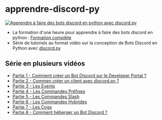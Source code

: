 # apprendre-discord-py


[![Apprendre à faire des bots discord en python avec discord.py](https://img.youtube.com/vi/LHF1dgwW6aw/maxresdefault.jpg)](https://www.youtube.com/watch?v=LHF1dgwW6aw&list=PLeXyx0kOyiXtMBudGqaM8FSEZOlj98azp&index=5)


- La formation d'une heure pour apprendre à faire des bots discord en python : [Formation complète](https://www.youtube.com/watch?v=LHF1dgwW6aw&list=PLeXyx0kOyiXtMBudGqaM8FSEZOlj98azp&index=5)
- Série de tutoriels au format vidéo sur la conception de Bots Discord en Python avec [discord.py](https://github.com/Rapptz/discord.py)

## Série en plusieurs vidéos

- [Partie 1 - Comment créer un Bot Discord sur le Developer Portal ?](https://www.youtube.com/watch?v=Atcxx0GdtFQ&list=PLeXyx0kOyiXvgzAcWULJkuF55t-zXbbZ-&index=1)
- [Partie 2 - Commen créer un client avec discord.py ?](https://www.youtube.com/watch?v=ucuolf7Od-s&list=PLeXyx0kOyiXvgzAcWULJkuF55t-zXbbZ-&index=2)
- [Partie 3 - Les Events](https://www.youtube.com/watch?v=GFW3Q0ZaycU&list=PLeXyx0kOyiXvgzAcWULJkuF55t-zXbbZ-&index=3)
- [Partie 4 - Les Commandes Préfixes](https://www.youtube.com/watch?v=_mccPrTSgmE&list=PLeXyx0kOyiXvgzAcWULJkuF55t-zXbbZ-&index=4)
- [Partie 5 - Les Commandes Slash](https://www.youtube.com/watch?v=kLYR1hHfkeg&list=PLeXyx0kOyiXvgzAcWULJkuF55t-zXbbZ-&index=5)
- [Partie 6 - Les Commandes Hybrides](https://www.youtube.com/watch?v=etG__dHKAYY&list=PLeXyx0kOyiXvgzAcWULJkuF55t-zXbbZ-&index=6)
- [Partie 7 - Les Cogs](https://www.youtube.com/watch?v=9lwu8Ngs248&list=PLeXyx0kOyiXvgzAcWULJkuF55t-zXbbZ-&index=7)
- [Partie 8 - Comment héberger un Bot Discord ?](https://www.youtube.com/watch?v=VJRzirStaK8&list=PLeXyx0kOyiXvgzAcWULJkuF55t-zXbbZ-&index=8)
